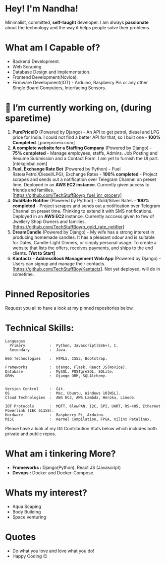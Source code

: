 

<!--
**TechStuffBoy/TechStuffBoy** is a ✨ _special_ ✨ repository because its `README.md` (this file) appears on your GitHub profile.

Here are some ideas to get you started:

- 🔭 I’m currently working on ...
- 🌱 I’m currently learning ...
- 👯 I’m looking to collaborate on ...
- 🤔 I’m looking for help with ...
- 💬 Ask me about ...
- 📫 How to reach me: ...
- 😄 Pronouns: ...
- ⚡ Fun fact: ...
-->

# Hey!  I'm Nandha!

Minimalist, committed, **self-taught** developer. I am always **passionate** about the technology and the way it helps people solve their problems.

<!--
![Nandhu's GitHub stats](https://github-readme-stats.vercel.app/api?username=techstuffboy&count_private=true&show_icons=true&theme=radical&hide=stars,contribs)

[![Readme Card](https://github-readme-stats.vercel.app/api/pin/?username=techstuffboy&repo=staffing_proto)](https://github.com/anuraghazra/github-readme-stats)
-->
# What am I Capable of?

* Backend Development.
* Web Scraping.
* Database Design and Implementation.
* Frontend Development(Novice).
* Firmware Development(IOT) - Arduino, Raspberry Pis or any other Single Board Computers, Interfacing Sensors.


# 🔭 I’m currently working on, (during sparetime)
  1. **PurePriceIO** (Powered by Django) - An API to get petrol, diesel and LPG price for India. I could not find a better API for that, so I built one - **100% Completed**. [purepriceio.com]
  2. **A complete website for a Staffing Company** (Powered by Django) - **75% completed** - Manage employees, staffs, Admins. Job Posting and Resume Submission and a Contact Form. I am yet to furnish the UI part. [ntekglobal.com]
  3. **Fuel, Exchange Rate Bot** (Powered by Python) - Fuel Rates(Petrol/Diesel/LPG), Exchange Rates - **100% completed** - Project scrapes and sends out a notification over Telegram Channel on preset time. Deployed in an **AWS EC2 instance**. Currently given access to friends and families. [https://github.com/TechStuffBoy/p_fuel_inr_grocery]
  4. **GoldRate Notifier** (Powered by Python) -  Gold/Silver Rates - **100% completed** - Project scrapes and sends out a notification over Telegram Channel on preset time. Thinking to extend it with SMS notifications. Deployed in an **AWS EC2** instance. Currently acccess given to few of Jwellery Shop Owners and families. [https://github.com/TechStuffBoy/p_gold_rate_notifier]
  5. **DreamCandle** (Powered by Django) - My wife has a strong interest in producing homemade candles. It has a pleasant odour and is suitable for Dates, Candle-Light Dinners, or simply personal usage. To create a website that lists the offers, receives payments, and ships to the end clients.  **[Yet to Start]**
  6. **Kantactz - AddressBook Management Web App** (Powered by Django) - Users can signup and manage their contacts. [https://github.com/TechStuffBoy/Kantactz]. Not yet deployed, will do in sometime.
  

# Pinned Repositories
Request you all to have a look at my pinned repositories below.

# Technical Skills:
```
Languages          
  Primary           :  Python, Javascript(ES6+), C.
  Secondary         :  Java.
  
Web Technologies    :  HTML5, CSS3, Bootstrap.

Frameworks          :  Django, Flask, React JS(Novice).
Database            :  MySQL, POSTgreSQL, SQLite.
ORMs                :  Django ORM, SQLAlchemy.


Version Control     :  Git.
OS                  :  Mac, Ubuntu, Windows 10[WSL].
Cloud Technologies  :  AWS EC2, AWS Lambda, Heroku, Linode.

IOT Protocols       :  MQTT, 6lowPAN, I2C, SPI, UART, RS-485, Ethernet Powerlink (IEC 61158).
Hardware            :  Raspberry Pi, Arduino.
MISC                :  Kernel Compilation, FPGA, Xilinx Petalinux.

```

Please have a look at my Git Contribution Stats below which includes both private and public repos.


<!--
**Git Stats of my Private Repos**
![alt text](https://github.com/TechStuffBoy/TechStuffBoy/blob/master/Nandha-TillAug.png)
-->


# What am i tinkering More?

* **Frameworks :** Django(Python), React JS (Javascript)
* **Devops :** Docker and Docker-Compose.

# Whats my interest?

* Aqua Scaping
* Body Building
* Space venturing


# Quotes

* Do what you love and love what you do!
* Happy Coding 😉

